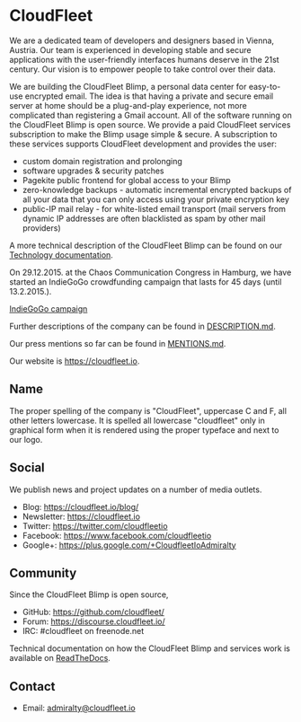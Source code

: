 CloudFleet
==========

We are a dedicated team of developers and designers based in Vienna, Austria.
Our team is experienced in developing stable and secure applications with the
user-friendly interfaces humans deserve in the 21st century. Our vision is to
empower people to take control over their data.

We are building the CloudFleet Blimp, a personal data center for easy-to-use
encrypted email. The idea is that having a private and secure email server
at home should be a plug-and-play experience,
not more complicated than registering a Gmail account.
All of the software running on the CloudFleet Blimp is open
source. We provide a paid CloudFleet services subscription to make the Blimp
usage simple & secure. A subscription to these services supports CloudFleet
development and provides the user:

- custom domain registration and prolonging
- software upgrades & security patches
- Pagekite public frontend for global access to your Blimp
- zero-knowledge backups - automatic incremental encrypted backups
of all your data that you can only access using your private encryption key
- public-IP mail relay - for white-listed email transport (mail servers from dynamic IP addresses are often blacklisted as spam by other mail providers)

A more technical description of the CloudFleet Blimp can be found on our
[Technology documentation](http://cloudfleet.readthedocs.org/en/latest/doc/technology/technology.html).

On 29.12.2015. at the Chaos Communication Congress in Hamburg, we have started
an IndieGoGo crowdfunding campaign that lasts for 45 days (until 13.2.2015.).

[IndieGoGo campaign](https://www.indiegogo.com/projects/cloudfleet-your-private-encrypted-cloud-at-home/x/4096670#/)

Further descriptions of the company can be found in
[DESCRIPTION.md](DESCRIPTION.md).

Our press mentions so far can be found in [MENTIONS.md](MENTIONS.md).

Our website is <https://cloudfleet.io>.

Name
----

The proper spelling of the company is "CloudFleet",
uppercase C and F, all other letters lowercase.
It is spelled all lowercase "cloudfleet" only in graphical form when
it is rendered using the proper typeface and next to our logo.

Social
------

We publish news and project updates on a number of media outlets.

- Blog: <https://cloudfleet.io/blog/>
- Newsletter: <https://cloudfleet.io>
- Twitter: <https://twitter.com/cloudfleetio>
- Facebook: <https://www.facebook.com/cloudfleetio>
- Google+: <https://plus.google.com/+CloudfleetIoAdmiralty>

Community
---------

Since the CloudFleet Blimp is open source,

- GitHub: <https://github.com/cloudfleet/>
- Forum: <https://discourse.cloudfleet.io/>
- IRC: #cloudfleet on freenode.net

Technical documentation on how the CloudFleet Blimp and services work is
available on [ReadTheDocs](http://cloudfleet.readthedocs.org/en/latest/).

Contact
-------

- Email: <admiralty@cloudfleet.io>
